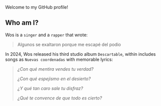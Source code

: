 Welcome to my GitHub profile!

## Who am I?
Wos is a `singer` and a `rapper` that wrote:
> Algunos se exaltaron porque me escapé del podio

In 2024, Wos released his third studio album `Descartable`, within includes songs
as `Nuevas coordenadas` with memorable lyrics:
> _¿Con qué mentira vendes tu verdad?_
> 
> _¿Con qué espejismo en el desierto?_
> 
> _¿Y qué tan caro sale tu disfraz?_
> 
> _¿Qué te convence de que todo es cierto?_
